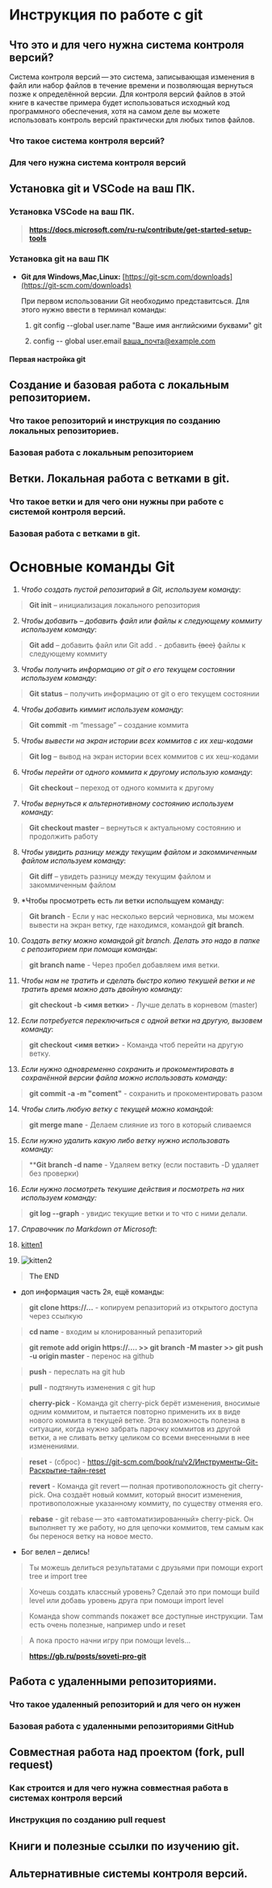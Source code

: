 # Инструкция по работе с git

## Что это и для чего нужна система контроля версий?

Система контроля версий — это система, записывающая изменения в файл или набор файлов в течение времени и позволяющая вернуться позже к определённой версии. Для контроля версий файлов в этой книге в качестве примера будет использоваться исходный код программного обеспечения, хотя на самом деле вы можете использовать контроль версий практически для любых типов файлов.

### Что такое система контроля версий?

### Для чего нужна система контроля версий

## Установка git и VSCode на ваш ПК.

### Установка VSCode на ваш ПК.
>**https://docs.microsoft.com/ru-ru/contribute/get-started-setup-tools**  

### Установка git на ваш ПК
* **Git для Windows,Mac,Linux:**  [https://git-scm.com/downloads](https://git-scm.com/downloads)

    При первом использовании Git необходимо представитсься. Для этого нужно ввести в терминал команды:

    1. git config --global user.name "Ваше имя английскими буквами" git

    2. config -- global user.email ваша_почта@example.com

#### Первая настройка git

## Создание и базовая работа с локальным репозиторием.

### Что такое репозиторий и инструкция по созданию локальных репозиториев.

### Базовая работа с локальным репозиторием

## Ветки. Локальная работа с ветками в git.

### Что такое ветки и для чего они нужны при работе с системой контроля версий.

### Базовая работа с ветками в git.
# Основные команды Git
1. *Чтобо создать пустой репозитарий в Git, используем команду*:  
>**Git init** – инициализация локального репозитория  

2. *Чтобы добавить – добавить файл или файлы к следующему коммиту используем команду*:  
>**Git add** – добавить файл или Git add . - добавить ~~(все)~~ файлы к следующему коммиту  

3. *Чтобы получить информацию от git о его текущем состоянии используем команду*:  
>**Git status** – получить информацию от git о его текущем состоянии  

4. *Чтобы добавить киммит используем команду*:  
>**Git commit** -m “message” – создание коммита  

5. *Чтобы вывести на экран истории всех коммитов с их хеш-кодами*  
>**Git log** – вывод на экран истории всех коммитов с их хеш-кодами   

6. *Чтобы перейти от одного коммита к другому использую команду*:  
>**Git checkout** – переход от одного коммита к другому  

7. *Чтобы вернуться к альтернотивному состоянию используем команду*:  
>**Git checkout master** – вернуться к актуальному состоянию и продолжить работу  

8. *Чтобы  увидить разницу между текущим файлом и закоммиченным файлом используем команду*:  
>**Git diff** – увидеть разницу между текущим файлом и закоммиченным файлом  

9. *Чтобы просмотреть есть ли ветки испольщуем команду:  
>**Git branch** - Если у нас несколько версий черновика, мы
можем вывести на экран ветку, где находимся,
командой **git branch**.  

10. *Создать ветку можно командой git branch. Делать это надо в папке с репозиторием при помощи команды*:  
>**git branch name** - Через пробел добавляем имя ветки.  

11. *Чтобы нам не тратить и сделать быстро копию текушей ветки и не тратить время можно дать двойную команду:*
>**git checkout -b <имя ветки>** - Лучше делать в корневом (master)  

12. *Если потребуется переключиться с одной ветки на другую, вызовем команду*:  
>**git checkout <имя ветки>** - Команда чтоб перейти на другую ветку.  

13. *Если нужно одновременно сохранить и прокоментировать в сохранённой версии файла можно использовать команду:*  
>**git commit -a -m "coment"** - сохранить и прокоментировать разом  

14. *Чтобы слить любую ветку с текущей можно командой:*  
>**git merge mane** - Делаем слияние из того в который сливаемся  

15. *Если нужно удалить какую либо ветку нужно использовать команду:*  
>****Git branch -d name** - Удаляем ветку (если поставить -D удаляет без проверки)  

16. *Если нужно посмотреть текушие действия и посмотреть на них используем команду:*  
>**git log --graph** - увидис текущие ветки и то что с ними делали.  

17. *Справочник по Markdown от Microsoft*: <!--- https://docs.microsoft.com/ru-ru/contribute/markdown-reference --->  

18. [kitten1](https://mobimg.b-cdn.net/v3/fetch/4f/4f071486a3ec42b1c791e2e05150794b.jpeg)  

19. ![kitten2](https://placepic.ru/wp-content/uploads/2019/07/animals-big-cats-leopard-8891.jpg)  

>**The END**

* доп информация часть 2я, ещё команды:  
>**git clone https://...** - копируем репазиторий из открытого доступа через ссылкую  

>**cd name** - входим ы клонированный репазиторий  

>**git remote add origin https://.... >> git branch -M master >> git push -u origin master** - перенос на github  

>**push** - переслать на git hub  

>**pull** - подтянуть изменения с git hup  

>**cherry-pick** - Команда git cherry-pick берёт изменения, вносимые одним коммитом, и пытается повторно применить их в виде нового коммита в текущей ветке. Эта возможность полезна в ситуации, когда нужно забрать парочку коммитов из другой ветки, а не сливать ветку целиком со всеми внесенными в нее изменениями.  

>**reset** - (сброс) - https://git-scm.com/book/ru/v2/Инструменты-Git-Раскрытие-тайн-reset  

>**revert** - Команда git revert — полная противоположность git cherry-pick. Она создаёт новый коммит, который вносит изменения, противоположные указанному коммиту, по существу отменяя его.  

>**rebase** - git rebase — это «автоматизированный» cherry-pick. Он выполняет ту же работу, но для цепочки коммитов, тем самым как бы перенося ветку на новое место.  

* Бог велел – делись!  

>Ты можешь делиться результатами с друзьями при помощи export tree и import tree  

>Хочешь создать классный уровень? Сделай это при помощи build level или добавь уровень друга при помощи import level  

>Команда show commands покажет все доступные инструкции. Там есть очень полезные, например undo и reset  

>А пока просто начни игру при помощи levels...  

>**https://gb.ru/posts/soveti-pro-git**


## Работа с удаленными репозиториями.

### Что такое удаленный репозиторий и для чего он нужен

### Базовая работа с удаленными репозиториями GitHub

## Совместная работа над проектом (fork, pull request)

### Как строится и для чего нужна совместная работа в системах контроля версий

### Инструкция по созданию pull request

## Книги и полезные ссылки по изучению git.

## Альтернативные системы контроля версий.
